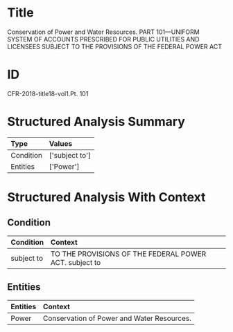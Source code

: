 # Title

 Conservation of Power and Water Resources. PART 101—UNIFORM SYSTEM OF ACCOUNTS PRESCRIBED FOR PUBLIC UTILITIES AND LICENSEES SUBJECT TO THE PROVISIONS OF THE FEDERAL POWER ACT


# ID

 CFR-2018-title18-vol1.Pt. 101


# Structured Analysis Summary

| Type      | Values         |
|:----------|:---------------|
| Condition | ['subject to'] |
| Entities  | ['Power']      |


# Structured Analysis With Context

 


## Condition

| Condition   | Context                                                |
|:------------|:-------------------------------------------------------|
| subject to  | TO THE PROVISIONS OF THE FEDERAL POWER ACT. subject to |


## Entities

| Entities   | Context                                      |
|:-----------|:---------------------------------------------|
| Power      | Conservation of  Power  and Water Resources. |


